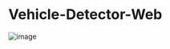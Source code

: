 ﻿# Vehicle-Detector-Web
![image](https://github.com/user-attachments/assets/f7f7fd52-099d-4a8d-9cac-e74d7d3accc7)

